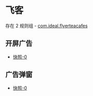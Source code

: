 # 飞客

存在 2 规则组 - [com.ideal.flyerteacafes](/src/apps/com.ideal.flyerteacafes.ts)

## 开屏广告

- [快照-0](https://i.gkd.li/import/13466120)

## 广告弹窗

- [快照-0](https://i.gkd.li/import/13466119)
